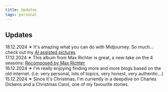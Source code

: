 ```yaml
---
title: Updates
tags: personal
---
```


## Updates

18.12.2024 &sext; It's amazing what you can do with Midjourney. So much... check out my [AI assisted pictures](/ai-pictures/)   
17.12.2024 &sext; This album from Max Richter is great, a new take on the 4 seasons: [Recomposed by Max Richter](https://open.spotify.com/intl-es/album/5yuG2LEkf7QA9ZGIXldCmy?si=Go5SvXCrSjamiYs_VJb-Kw)   
16.12.2024 &sext; I'm really enjoying finding more and more blogs based on the old internet. (i.e: very personal, lots of topics, very honest, very authentic...)   
15.12.2024 &sext; Since it's Christmas, I'm currently in a deepdive on Charles Dickens and a Christmas Carol, one of my favourite stories.   